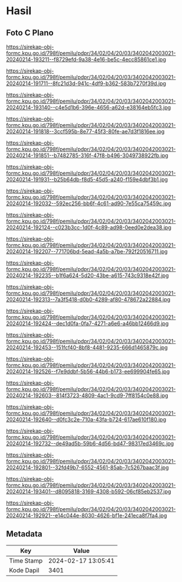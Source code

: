 # Hasil

## Foto C Plano

https://sirekap-obj-formc.kpu.go.id/798f/pemilu/pdpr/34/02/04/20/03/3402042003021-20240214-193211--f8729efd-9a38-4e16-be5c-4ecc85861ce1.jpg

https://sirekap-obj-formc.kpu.go.id/798f/pemilu/pdpr/34/02/04/20/03/3402042003021-20240214-191711--8fc21d3d-941c-4df9-b362-583b7270f39d.jpg

https://sirekap-obj-formc.kpu.go.id/798f/pemilu/pdpr/34/02/04/20/03/3402042003021-20240214-193140--c4e5d1b6-396e-4656-a62d-e38164eb5fc3.jpg

https://sirekap-obj-formc.kpu.go.id/798f/pemilu/pdpr/34/02/04/20/03/3402042003021-20240214-191818--3ccf595b-8e77-45f3-80fe-ae7d3f1816ee.jpg

https://sirekap-obj-formc.kpu.go.id/798f/pemilu/pdpr/34/02/04/20/03/3402042003021-20240214-191851--b7482785-316f-47f8-b496-3049738922fb.jpg

https://sirekap-obj-formc.kpu.go.id/798f/pemilu/pdpr/34/02/04/20/03/3402042003021-20240214-191931--b25b64db-f8d5-45d5-a240-f159e4dbf3b1.jpg

https://sirekap-obj-formc.kpu.go.id/798f/pemilu/pdpr/34/02/04/20/03/3402042003021-20240214-192032--592ec256-bb6f-4c61-ad90-7e55ca75459c.jpg

https://sirekap-obj-formc.kpu.go.id/798f/pemilu/pdpr/34/02/04/20/03/3402042003021-20240214-192124--c023b3cc-1d0f-4c89-ad98-0eed0e2dea38.jpg

https://sirekap-obj-formc.kpu.go.id/798f/pemilu/pdpr/34/02/04/20/03/3402042003021-20240214-192207--771706bd-5ead-4a5b-a7be-792f20516711.jpg

https://sirekap-obj-formc.kpu.go.id/798f/pemilu/pdpr/34/02/04/20/03/3402042003021-20240214-192235--b1f6a624-5d20-43be-a615-743c9318e42f.jpg

https://sirekap-obj-formc.kpu.go.id/798f/pemilu/pdpr/34/02/04/20/03/3402042003021-20240214-192313--7a3f5418-d0b0-4289-af80-478672a22884.jpg

https://sirekap-obj-formc.kpu.go.id/798f/pemilu/pdpr/34/02/04/20/03/3402042003021-20240214-192424--dec1d0fa-0fa7-4271-a6e6-a46bb12466d9.jpg

https://sirekap-obj-formc.kpu.go.id/798f/pemilu/pdpr/34/02/04/20/03/3402042003021-20240214-192453--151fcf40-8bf8-4481-9235-666d1465879c.jpg

https://sirekap-obj-formc.kpu.go.id/798f/pemilu/pdpr/34/02/04/20/03/3402042003021-20240214-192526--f7e9ddbf-5b56-44b6-b173-ee699904fe65.jpg

https://sirekap-obj-formc.kpu.go.id/798f/pemilu/pdpr/34/02/04/20/03/3402042003021-20240214-192603--814f3723-4809-4ac1-9cd9-7ff8154c0e88.jpg

https://sirekap-obj-formc.kpu.go.id/798f/pemilu/pdpr/34/02/04/20/03/3402042003021-20240214-192640--d0fc3c2e-710a-43fa-b724-617ae610f180.jpg

https://sirekap-obj-formc.kpu.go.id/798f/pemilu/pdpr/34/02/04/20/03/3402042003021-20240214-192732--de49ad5b-59b6-4d56-bd47-98317ed3469c.jpg

https://sirekap-obj-formc.kpu.go.id/798f/pemilu/pdpr/34/02/04/20/03/3402042003021-20240214-192801--32fd49b7-6552-4561-85ab-7c5267baac3f.jpg

https://sirekap-obj-formc.kpu.go.id/798f/pemilu/pdpr/34/02/04/20/03/3402042003021-20240214-193401--d8095818-3169-4308-b592-06cf85eb2537.jpg

https://sirekap-obj-formc.kpu.go.id/798f/pemilu/pdpr/34/02/04/20/03/3402042003021-20240214-192921--e14c044e-8030-4626-bf1e-241eca8f7fa4.jpg


## Metadata

| Key        | Value               |
| ---------- | ------------------- |
| Time Stamp | 2024-02-17 13:05:41 |
| Kode Dapil | 3401                |



